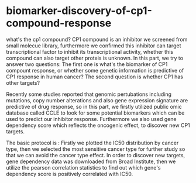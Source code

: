 # biomarker-discovery-of-cp1-compound-response
what's the cp1 compound?
CP1 compound is an inhibitor we screened from small molecue library, furthermore we confirmed this inhibitor can target 
transcriptional factor to inhibit its transcriptional activity, whether this compound can also target other proteis is unknown.
In this part, we try to answer two questions:
The first one is what's the biomarker of CP1 compount response, or whether some genetic information is predictive of CP1 
response in human cancer?
The second question is whether CP1 has other targets?

Recently some studies reported that genomic pertubations including mutations, copy number alterations and also gene expression 
signature are predictive of drug response, so in this part, we firstly utilized public omic database called CCLE to look for 
some potential biomarkers which can be used to predict our inhibitor response.
Furthermore we also used gene dependency score which reflects the oncogenic effect, to discover new CP1 targets.

The basic protocol is :
Firstly we plotted the IC50 distribution by cancer type, then we selected the most sensitive cancer type for further study so 
that we can avoid the cancer type effect.
In order to discover new targets, gene dependency data was downloaded from Broad Institute, then we utilize the pearson 
correlation statistics to find out which gene's dependency score is positively correlated with IC50.








